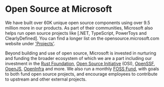 
# Open Source at Microsoft

We have built over 60K unique open source components using over 9.5 million more in our products. As part of their  communities, Microsoft also helps run open source projects like [.NET, TypeScript, PowerToys and ClearlyDefined]. You can find a longer list on the opensource.microsoft.com website under ['Projects'](https://opensource.microsoft.com/projects/).

Beyond building and use of open source, Microsoft is invested in nurturing and funding the broader ecosystem of which we are a part including our investment in the [Rust Foundation](https://foundation.rust-lang.org/), [Open Source Initiative](https://opensource.org/) (OSI), [OpenSSF](https://openssf.org/), [OpenJS](https://openjsf.org/), [OpenInfra](https://openinfra.dev/) and more.  We also run a monthly [FOSS Fund](https://github.com/microsoft/foss-fund/blob/main/README.md), with goals to both fund open source projects, and encourage employees to contribute to upstream and other external projects.